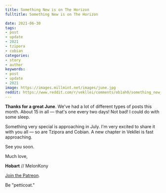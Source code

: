 ```yaml
---
title: Something New is on The Horizon
fulltitle: Something New is on The Horizon

date: 2021-06-30
tags:
- post
- update
- 2021
- tzipora
- cobian
categories:
- story
- author
keywords:
- post
- update
- 2021
image: https://images.millmint.net/images/june.jpg
reddit: https://www.reddit.com/r/vekllei/comments/ob1ah0/something_new_is_on_the_horizon/
---
```


**Thanks for a great June**. We've had a lot of different types of posts this month. About 15 in all — that's one every two days! Not bad! I could do with some sleep.

Something very special is approaching in July. I'm very excited to share it with you all — so are Tzipora and Cobian. A new chapter in Vekllei is fast approaching.

See you soon.

Much love,

**Hobart** // MelonKony

[Join the Patreon](https://www.patreon.com/vekllei).

Be "petticoat."
